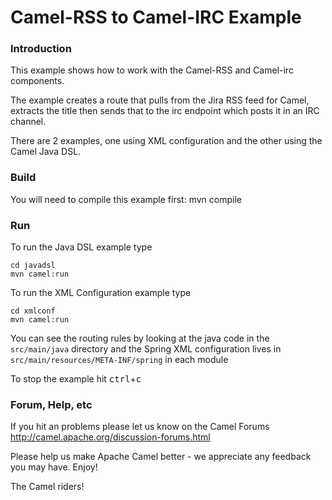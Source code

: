 # Camel-RSS to Camel-IRC Example

### Introduction
This example shows how to work with the Camel-RSS and Camel-irc components.

The example creates a route that pulls from the Jira RSS feed for Camel,
extracts the title then sends that to the irc endpoint which posts it in an IRC channel.

There are 2 examples, one using XML configuration and the other using the Camel Java DSL.

### Build

You will need to compile this example first:
  mvn compile

### Run

To run the Java DSL example type

	cd javadsl
	mvn camel:run

To run the XML Configuration example type

	cd xmlconf
	mvn camel:run

You can see the routing rules by looking at the java code in the
`src/main/java` directory and the Spring XML configuration lives in
`src/main/resources/META-INF/spring` in each module

To stop the example hit <kbd>ctrl</kbd>+<kbd>c</kbd>

### Forum, Help, etc

If you hit an problems please let us know on the Camel Forums
	<http://camel.apache.org/discussion-forums.html>

Please help us make Apache Camel better - we appreciate any feedback you may
have.  Enjoy!



The Camel riders!
